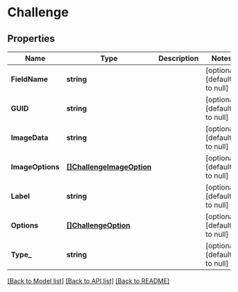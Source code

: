# Challenge

## Properties
Name | Type | Description | Notes
------------ | ------------- | ------------- | -------------
**FieldName** | **string** |  | [optional] [default to null]
**GUID** | **string** |  | [optional] [default to null]
**ImageData** | **string** |  | [optional] [default to null]
**ImageOptions** | [**[]ChallengeImageOption**](ChallengeImageOption.md) |  | [optional] [default to null]
**Label** | **string** |  | [optional] [default to null]
**Options** | [**[]ChallengeOption**](ChallengeOption.md) |  | [optional] [default to null]
**Type_** | **string** |  | [optional] [default to null]

[[Back to Model list]](../README.md#documentation-for-models) [[Back to API list]](../README.md#documentation-for-api-endpoints) [[Back to README]](../README.md)


